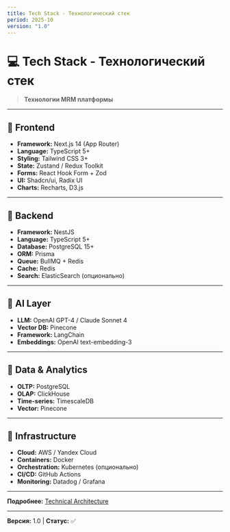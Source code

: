 ```yaml
---
title: Tech Stack - Технологический стек
period: 2025-10
version: "1.0"
---
```


# 💻 Tech Stack - Технологический стек

> **Технологии MRM платформы**

---

## 🎯 Frontend

- **Framework:** Next.js 14 (App Router)
- **Language:** TypeScript 5+
- **Styling:** Tailwind CSS 3+
- **State:** Zustand / Redux Toolkit
- **Forms:** React Hook Form + Zod
- **UI:** Shadcn/ui, Radix UI
- **Charts:** Recharts, D3.js

---

## 🎯 Backend

- **Framework:** NestJS
- **Language:** TypeScript 5+
- **Database:** PostgreSQL 15+
- **ORM:** Prisma
- **Queue:** BullMQ + Redis
- **Cache:** Redis
- **Search:** ElasticSearch (опционально)

---

## 🎯 AI Layer

- **LLM:** OpenAI GPT-4 / Claude Sonnet 4
- **Vector DB:** Pinecone
- **Framework:** LangChain
- **Embeddings:** OpenAI text-embedding-3

---

## 🎯 Data & Analytics

- **OLTP:** PostgreSQL
- **OLAP:** ClickHouse
- **Time-series:** TimescaleDB
- **Vector:** Pinecone

---

## 🎯 Infrastructure

- **Cloud:** AWS / Yandex Cloud
- **Containers:** Docker
- **Orchestration:** Kubernetes (опционально)
- **CI/CD:** GitHub Actions
- **Monitoring:** Datadog / Grafana

---

**Подробнее:** [Technical Architecture](../08_ARCHITECTURE/)

---

**Версия:** 1.0 | **Статус:** ✅

